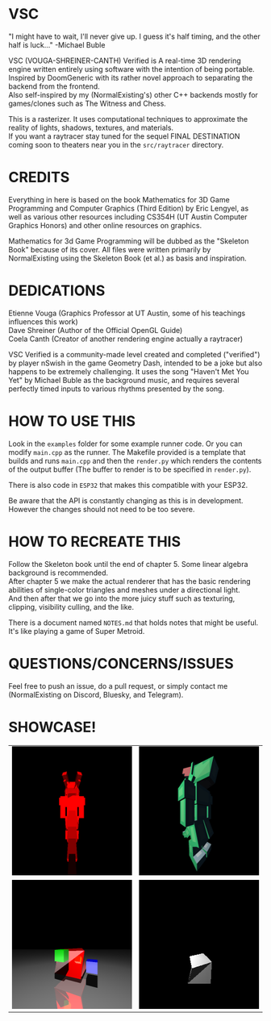 # VSC
  
"I might have to wait, I'll never give up. I guess it's half timing, and the other half is luck..." -Michael Buble  
  
VSC (VOUGA-SHREINER-CANTH) Verified is A real-time 3D rendering engine written entirely using software with the intention of being portable.
Inspired by DoomGeneric with its rather novel approach to separating the backend from the frontend.  
Also self-inspired by my (NormalExisting's) other C++ backends mostly for games/clones such as The Witness and Chess.  
  
This is a rasterizer. It uses computational techniques to approximate the reality of lights, shadows, textures, and materials.  
If you want a raytracer stay tuned for the sequel FINAL DESTINATION coming soon to theaters near you in the `src/raytracer` directory.  
  
# CREDITS  
  
Everything in here is based on the book Mathematics for 3D Game Programming and Computer Graphics (Third Edition) by Eric Lengyel, as well as various other resources including CS354H (UT Austin Computer Graphics Honors) and other online resources on graphics. 

Mathematics for 3d Game Programming will be dubbed as the "Skeleton Book" because of its cover. All files were written primarily by NormalExisting using the Skeleton Book (et al.) as basis and inspiration.
  
# DEDICATIONS  
  
Etienne Vouga (Graphics Professor at UT Austin, some of his teachings influences this work)  
Dave Shreiner (Author of the Official OpenGL Guide)  
Coela Canth (Creator of another rendering engine actually a raytracer)  

VSC Verified is a community-made level created and completed ("verified") by player nSwish in the game Geometry Dash, intended to be a joke but also happens to be extremely challenging. It uses the song "Haven't Met You Yet" by Michael Buble as the background music, and requires several perfectly timed inputs to various rhythms presented by the song.  

# HOW TO USE THIS

Look in the `examples` folder for some example runner code. Or you can modify `main.cpp` as the runner. The Makefile provided is a template that builds and runs `main.cpp` and then the `render.py` which renders the contents of the output buffer (The buffer to render is to be specified in `render.py`).  
  
There is also code in `ESP32` that makes this compatible with your ESP32.  
  
Be aware that the API is constantly changing as this is in development. However the changes should not need to be too severe.

# HOW TO RECREATE THIS  
  
Follow the Skeleton book until the end of chapter 5. Some linear algebra background is recommended.  
After chapter 5 we make the actual renderer that has the basic rendering abilities of single-color triangles and meshes under a directional light.  
And then after that we go into the more juicy stuff such as texturing, clipping, visibility culling, and the like.  
  
There is a document named `NOTES.md` that holds notes that might be useful. It's like playing a game of Super Metroid.

# QUESTIONS/CONCERNS/ISSUES

Feel free to push an issue, do a pull request, or simply contact me (NormalExisting on Discord, Bluesky, and Telegram).

# SHOWCASE!
|               |               |
| ------------- | ------------- |
| <img src="example_outputs/mcrproto.gif" width="256" height="256" alt="Example!">  | <img src="example_outputs/mcrproto.PNG" width="256" height="256" alt="Example!">  |
| <img src="example_outputs/ray_traced_cubes.PNG" width="256" height="256" alt="Example!">  | <img src="example_outputs/cubemorph.gif" width="256" height="256" alt="Example!">  |

<!-- ![Example!](example_outputs/mcrproto.PNG?raw=true) -->
<!-- ![Example!](example_outputs/mcrproto.gif?raw=true) -->
<!-- ![Example!](example_outputs/ray_traced_cubes.PNG?raw=true) -->